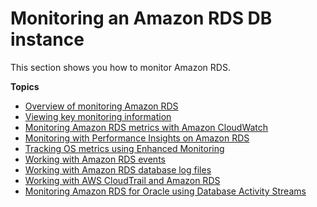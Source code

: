 # Monitoring an Amazon RDS DB instance<a name="CHAP_Monitoring"></a>

This section shows you how to monitor Amazon RDS\.

**Topics**
+ [Overview of monitoring Amazon RDS](MonitoringOverview.md)
+ [Viewing key monitoring information](accessing-monitoring.md)
+ [Monitoring Amazon RDS metrics with Amazon CloudWatch](monitoring-cloudwatch.md)
+ [Monitoring with Performance Insights on Amazon RDS](USER_PerfInsights.md)
+ [Tracking OS metrics using Enhanced Monitoring](USER_Monitoring.OS.md)
+ [Working with Amazon RDS events](working-with-events.md)
+ [Working with Amazon RDS database log files](USER_LogAccess.md)
+ [Working with AWS CloudTrail and Amazon RDS](logging-using-cloudtrail.md)
+ [Monitoring Amazon RDS for Oracle using Database Activity Streams](DBActivityStreams.md)